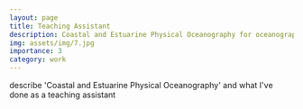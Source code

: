 ```yaml
---
layout: page
title: Teaching Assistant 
description: Coastal and Estuarine Physical Oceanography for oceanography undergraduates.
img: assets/img/7.jpg
importance: 3
category: work
---
```


describe 'Coastal and Estuarine Physical Oceanography' and what I've done as a teaching assistant